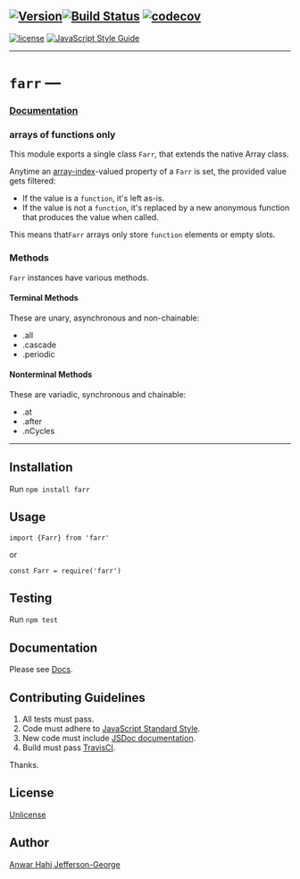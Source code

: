 [![Version](https://img.shields.io/github/package-json/v/anwarhahjjeffersongeorge/farr/master.svg)](https://github.com/anwarhahjjeffersongeorge/farr)[![Build Status](https://travis-ci.com/anwarhahjjeffersongeorge/farr.svg?branch=master)](https://travis-ci.com/anwarhahjjeffersongeorge/farr) [![codecov](https://codecov.io/gh/anwarhahjjeffersongeorge/farr/branch/master/graph/badge.svg)](https://codecov.io/gh/anwarhahjjeffersongeorge/farr)
------------

[![license](https://img.shields.io/github/license/anwarhahjjeffersongeorge/farr.svg)](UNLICENSE) [![JavaScript Style Guide](https://img.shields.io/badge/code_style-standard-blue.svg)](https://standardjs.com)

--------------

# `farr` &mdash;
### [Documentation](https://anwarhahjjeffersongeorge.github.io/farr/)

### arrays of functions only

This module exports a single class `Farr`, that extends the native Array class.

Anytime an [array-index](http://ecma-international.org/ecma-262/9.0/index.html#array-index)-valued property of a `Farr` is set, the provided value gets filtered:
- If the value is a `function`, it's left as-is.
- If the value is not a `function`, it's replaced by a new anonymous function that produces the value when called.

This means that`Farr` arrays only store `function` elements or empty slots.

### Methods

`Farr` instances have various methods.

#### Terminal Methods
These are unary, asynchronous and non-chainable:

- .all
- .cascade
- .periodic

#### Nonterminal Methods
These are variadic, synchronous and chainable:

- .at
- .after
- .nCycles

------
## Installation

Run `npm install farr`

## Usage

    import {Farr} from 'farr'

or

    const Farr = require('farr')


## Testing
Run `npm test`


## Documentation

Please see [Docs](https://anwarhahjjeffersongeorge.github.io/linkedfunclist/).

## Contributing Guidelines
1.  All tests must pass.
3. Code must adhere to [JavaScript Standard Style](https://standardjs.com).
4. New code must include [JSDoc documentation](https://jsdoc.app/).
5. Build must pass [TravisCI](https://travis-ci.com/anwarhahjjeffersongeorge/farr).

Thanks.

## License
[Unlicense](https://unlicense.org/)

## Author
[Anwar Hahj Jefferson-George](https://github.com/anwarhahjjeffersongeorge)
